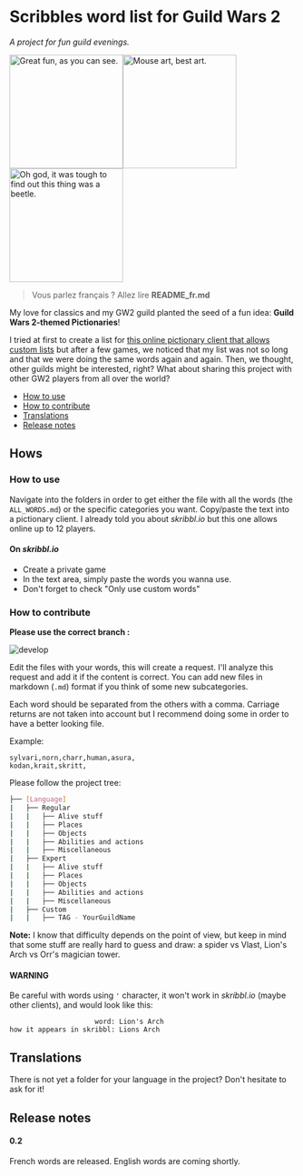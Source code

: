# Scribbles word list for Guild Wars 2
_A project for fun guild evenings._

<img src="misc/fractal_boss.PNG" width="200" alt="Great fun, as you can see." /><img src="misc/glenna.png" width="200" alt="Mouse art, best art." /><img src="misc/beetle.png" width="200" alt="Oh god, it was tough to find out this thing was a beetle." />

> Vous parlez français ? Allez lire **README_fr.md**

My love for classics and my GW2 guild planted the seed of a fun idea:  **Guild Wars 2-themed Pictionaries**!

I tried at first to create a list for [this online pictionary client that allows custom lists](skribbl.io) but after a few games, we noticed that my list was not so long and that we were doing the same words again and again. Then, we thought, other guilds might be interested, right? What about sharing this project with other GW2 players from all over the world? 

* [How to use](#how-to-use) 
* [How to contribute](#how-to-contribute)
* [Translations](#translations)
* [Release notes](#release-notes)

## Hows 

### How to use
Navigate into the folders in order to get either the file with all the words (the `ALL_WORDS.md`) or the specific categories you want. 
Copy/paste the text into a pictionary client. I already told you about _skribbl.io_ but this one allows online up to 12 players. 
#### On _skribbl.io_
* Create a private game
* In the text area, simply paste the words you wanna use. 
* Don't forget to check "Only use custom words"

### How to contribute

**Please use the correct branch :**

![develop](misc/branch.PNG)

Edit the files with your words, this will create a request. I'll analyze this request and add it if the content is correct. You can add new files in markdown (`.md`) format if you think of some new subcategories. 

Each word should be separated from the others with a comma. Carriage returns are not taken into account but I recommend doing some in order to have a better looking file. 

Example: 
```
sylvari,norn,charr,human,asura,
kodan,krait,skritt,
```

Please follow the project tree: 
```BASH
├── [Language]
|   ├── Regular
|   |   ├── Alive stuff
|   |   ├── Places
|   |   ├── Objects
|   |   ├── Abilities and actions
|   |   ├── Miscellaneous
|   ├── Expert
|   |   ├── Alive stuff
|   |   ├── Places
|   |   ├── Objects
|   |   ├── Abilities and actions
|   |   ├── Miscellaneous
|   ├── Custom
|   |   ├── TAG - YourGuildName
```
**Note:** I know that difficulty depends on the point of view, but keep in mind that some stuff are really hard to guess and draw: a spider vs Vlast, Lion's Arch vs Orr's magician tower. 

#### WARNING
Be careful with words using `'` character, it won't work in _skribbl.io_ (maybe other clients), and would look like this: 
```
                     word: Lion's Arch
how it appears in skribbl: Lions Arch
``` 

## Translations 
There is not yet a folder for your language in the project? Don't hesitate to ask for it! 

## Release notes

#### 0.2
French words are released. English words are coming shortly. 
